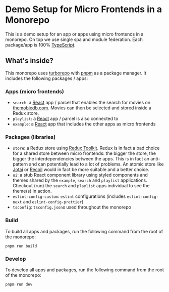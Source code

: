 # Demo Setup for Micro Frontends in a Monorepo

This is a demo setup for an app or apps using micro frontends in a monorepo. On top we use single spa and module federation. Each package/app is 100% [TypeScript](https://www.typescriptlang.org/).

## What's inside?

This monorepo uses [turborepo](https://turbo.build/) with [pnpm](https://pnpm.io) as a package manager. It includes the following packages / apps:

### Apps (micro frontends)

- `search`: a [React](https://react.dev/) app / parcel that enables the search for movies on [themobiedb.com](https://api.themoviedb.org). Movies can then be selected and stored inside a Redux store.
- `playlist`: a [React](https://react.dev/) app / parcel is also connected to
- `example`: a [React](https://react.dev/) app that includes the other apps as micro frontends

### Packages (libraries)

- `store`: a Redux store using [Redux Toolkit](https://redux-toolkit.js.org/). Redux is in fact a bad choice for a shared store between micro frontends: the bigger the store, the bigger the interdependencies between the apps. This is in fact an anti-pattern and can potentially lead to a lot of problems. An atomic store like [Jotai](https://jotai.org/) or [Recoil](https://recoiljs.org/) would in fact be more suitable and a better choice.
- `ui`: a stub React component library using styled components and themes shared by the `example`, `search` and `playlist` applications. Checkout (run) the `search` and `playlist` apps individual to see the theme(s) in action.
- `eslint-config-custom`: `eslint` configurations (includes `eslint-config-next` and `eslint-config-prettier`)
- `tsconfig`: `tsconfig.json`s used throughout the monorepo

### Build

To build all apps and packages, run the following command from the root of the monorepo:

```
pnpm run build
```

### Develop

To develop all apps and packages, run the following command from the root of the monorepo:

```
pnpm run dev
```
